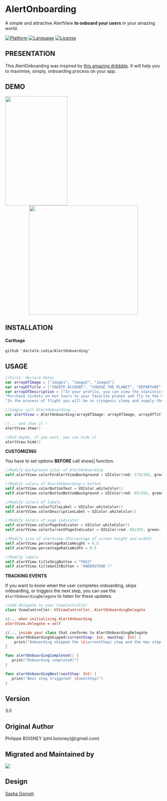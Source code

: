 # AlertOnboarding
A simple and attractive AlertView **to onboard your users** in your amazing world.

[![Platform](http://img.shields.io/badge/platform-ios-blue.svg?style=flat
)](https://developer.apple.com/iphone/index.action)
[![Language](http://img.shields.io/badge/language-swift-brightgreen.svg?style=flat
)](https://developer.apple.com/swift)
[![License](http://img.shields.io/badge/license-MIT-lightgrey.svg?style=flat
)](http://mit-license.org)

## PRESENTATION
This AlertOnboarding was inspired by [this amazing dribbble](https://dribbble.com/shots/2422143-Space-onboarding). It will help you to maximise, simply, onboarding process on your app.

## DEMO
<p align="center">
 <img src ="https://raw.githubusercontent.com/PhilippeBoisney/AlertOnboarding/master/demo.gif", width=200, height=350, align="left"/>
 <img src ="https://raw.githubusercontent.com/PhilippeBoisney/AlertOnboarding/master/screenshot.png", height=350/>
</p>

## INSTALLATION
#### Carthage
```
github 'doctalk-india/AlertOnboarding'
```


## USAGE
```swift
//First, declare datas
var arrayOfImage = ["image1", "image2", "image3"]
var arrayOfTitle = ["CREATE ACCOUNT", "CHOOSE THE PLANET", "DEPARTURE"]
var arrayOfDescription = ["In your profile, you can view the statistics of its operations and the recommandations of friends",
"Purchase tickets on hot tours to your favorite planet and fly to the most comfortable intergalactic spaceships of best companies",
"In the process of flight you will be in cryogenic sleep and supply the body with all the necessary things for life"]

//Simply call AlertOnboarding...
var alertView = AlertOnboarding(arrayOfImage: arrayOfImage, arrayOfTitle: arrayOfTitle, arrayOfDescription: arrayOfDescription)

//... and show it !
alertView.show()

//And maybe, if you want, you can hide it.
alertView.hide()

```
**CUSTOMIZING**

You have to set options **BEFORE** call show() function.

```swift
//Modify background color of AlertOnboarding
self.alertView.colorForAlertViewBackground = UIColor(red: 173/255, green: 206/255, blue: 183/255, alpha: 1.0)

//Modify colors of AlertOnboarding's button
self.alertView.colorButtonText = UIColor.whiteColor()
self.alertView.colorButtonBottomBackground = UIColor(red: 65/255, green: 165/255, blue: 115/255, alpha: 1.0)

//Modify colors of labels
self.alertView.colorTitleLabel = UIColor.whiteColor()
self.alertView.colorDescriptionLabel = UIColor.whiteColor()

//Modify colors of page indicator
self.alertView.colorPageIndicator = UIColor.whiteColor()
self.alertView.colorCurrentPageIndicator = UIColor(red: 65/255, green: 165/255, blue: 115/255, alpha: 1.0)

//Modify size of alertview (Purcentage of screen height and width)
self.alertView.percentageRatioHeight = 0.5
self.alertView.percentageRatioWidth = 0.5

//Modify labels
self.alertView.titleSkipButton = "PASS"
self.alertView.titleGotItButton = "UNDERSTOOD !"

```
**TRACKING EVENTS**

If you want to know when the user completes onboarding, skips onboarding, or triggers the next step, you can use the `AlertOnboardingDelegate` to listen for these updates.

```swift
//Add delegate to your ViewController
class ViewController: UIViewController, AlertOnboardingDelegate

//... when initialising AlertOnboarding
alertView.delegate = self

//... inside your class that conforms to AlertOnboardingDelegate
func alertOnboardingSkipped(currentStep: Int, maxStep: Int) {
    print("Onboarding skipped the \(currentStep) step and the max step he saw was the number \(maxStep)")
}

func alertOnboardingCompleted() {
   print("Onboarding completed!")
}

func alertOnboardingNext(nextStep: Int) {
   print("Next step triggered! \(nextStep)")
}

```

## Version
3.0

## Original Author
Philippe BOISNEY (phil.boisney(@)gmail.com)

## Migrated and Maintained by
<div>
   <img src="https://getpulse.care/img/logo-light.svg">
</div>

## Design
[Sasha Gorosh](https://dribbble.com/SashaGorosh)
